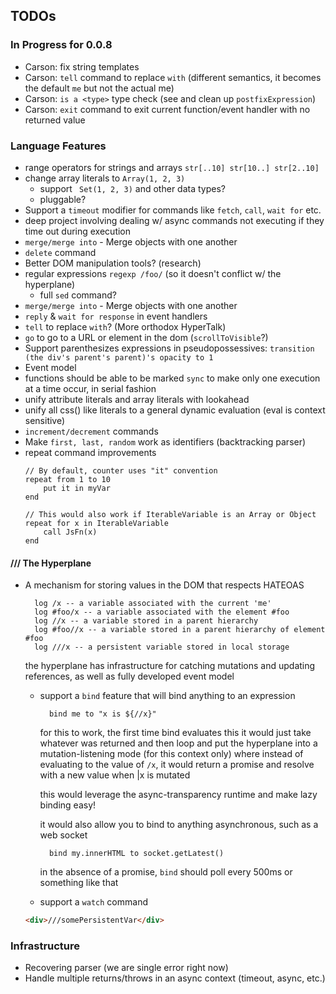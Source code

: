 ## TODOs

### In Progress for 0.0.8
* Carson: fix string templates
* Carson: `tell` command to replace `with` (different semantics, it becomes the default `me` but not the actual me)
* Carson: `is a <type>` type check (see and clean up `postfixExpression`)
* Carson: `exit` command to exit current function/event handler with no returned value

### Language Features
* range operators for strings and arrays `str[..10] str[10..] str[2..10]`
* change array literals to `Array(1, 2, 3)`
  * support ` Set(1, 2, 3)` and other data types?
  * pluggable?
*  Support a `timeout` modifier for commands like `fetch`, `call`, `wait for` etc.
  * deep project involving dealing w/ async commands not executing if they time out during execution
* `merge/merge into` - Merge objects with one another
* `delete` command
* Better DOM manipulation tools? (research)
* regular expressions `regexp /foo/` (so it doesn't conflict w/ the hyperplane)
  * full `sed` command?
* `merge/merge into` - Merge objects with one another
* `reply` & `wait for response` in event handlers
* `tell` to replace `with`?  (More orthodox HyperTalk)
* `go` to go to a URL or element in the dom (`scrollToVisible`?)
* Support parenthesizes expressions in pseudopossessives: `transition (the div's parent's parent)'s opacity to 1`
* Event model
* functions should be able to be marked `sync` to make only one execution at a time occur, in serial fashion
* unify attribute literals and array literals with lookahead
* unify all css() like literals to a general dynamic evaluation (eval is context sensitive)
* `increment/decrement` commands
* Make `first, last, random` work as identifiers (backtracking parser)
* repeat command improvements
    ```
    // By default, counter uses "it" convention
    repeat from 1 to 10 
        put it in myVar
    end
    
    // This would also work if IterableVariable is an Array or Object
    repeat for x in IterableVariable
        call JsFn(x)
    end
    ```

#### /// The Hyperplane
* A mechanism for storing values in the DOM that respects HATEOAS
  
  ```
    log /x -- a variable associated with the current 'me'
    log #foo/x -- a variable associated with the element #foo
    log //x -- a variable stored in a parent hierarchy
    log #foo//x -- a variable stored in a parent hierarchy of element #foo
    log ///x -- a persistent variable stored in local storage
  ```
  
  the hyperplane has infrastructure for catching mutations and updating references, as well as fully developed event model
    * support a `bind` feature that will bind anything to an expression
      ```
        bind me to "x is ${//x}" 
      ```
      for this to work, the first time bind evaluates this it would just take whatever was returned and then loop
      and put the hyperplane into a mutation-listening mode (for this context only) where instead of evaluating to the
      value of `/x`, it would return a promise and resolve with a new value when |x is mutated
      
      this would leverage the async-transparency runtime and make lazy binding easy!
      
      it would also allow you to bind to anything asynchronous, such as a web socket

      ```
        bind my.innerHTML to socket.getLatest() 
      ```
      
      in the absence of a promise, `bind` should poll every 500ms or something like that
      
    * support a `watch` command

  ```html
  <div>///somePersistentVar</div>
  ```

### Infrastructure
* Recovering parser (we are single error right now)
* Handle multiple returns/throws in an async context (timeout, async, etc.)
